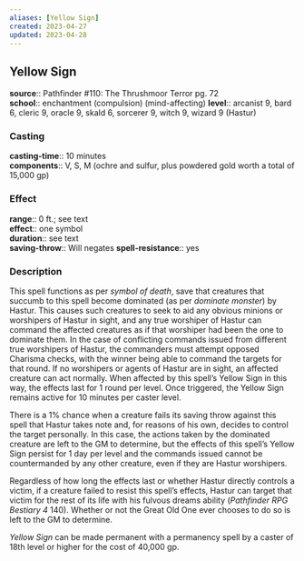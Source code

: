 ```yaml
---
aliases: [Yellow Sign]
created: 2023-04-27
updated: 2023-04-28
---
```


## Yellow Sign

**source**:: Pathfinder \#110: The Thrushmoor Terror pg. 72  
**school**:: enchantment (compulsion) (mind-affecting)
**level**:: arcanist 9, bard 6, cleric 9, oracle 9, skald 6, sorcerer 9, witch 9, wizard 9 (Hastur)

### Casting

**casting-time**:: 10 minutes  
**components**:: V, S, M (ochre and sulfur, plus powdered gold worth a total of 15,000 gp)

### Effect

**range**:: 0 ft.; see text  
**effect**:: one symbol  
**duration**:: see text  
**saving-throw**:: Will negates
**spell-resistance**:: yes

### Description

This spell functions as per *symbol of death*, save that creatures that succumb to this spell become dominated (as per *dominate monster*) by Hastur. This causes such creatures to seek to aid any obvious minions or worshipers of Hastur in sight, and any true worshiper of Hastur can command the affected creatures as if that worshiper had been the one to dominate them. In the case of conflicting commands issued from different true worshipers of Hastur, the commanders must attempt opposed Charisma checks, with the winner being able to command the targets for that round. If no worshipers or agents of Hastur are in sight, an affected creature can act normally. When affected by this spell’s Yellow Sign in this way, the effects last for 1 round per level. Once triggered, the Yellow Sign remains active for 10 minutes per caster level.  
  
There is a 1% chance when a creature fails its saving throw against this spell that Hastur takes note and, for reasons of his own, decides to control the target personally. In this case, the actions taken by the dominated creature are left to the GM to determine, but the effects of this spell’s Yellow Sign persist for 1 day per level and the commands issued cannot be countermanded by any other creature, even if they are Hastur worshipers.  
  
Regardless of how long the effects last or whether Hastur directly controls a victim, if a creature failed to resist this spell’s effects, Hastur can target that victim for the rest of its life with his fulvous dreams ability (*Pathfinder RPG Bestiary 4* 140). Whether or not the Great Old One ever chooses to do so is left to the GM to determine.  
  
*Yellow Sign* can be made permanent with a permanency spell by a caster of 18th level or higher for the cost of 40,000 gp.
